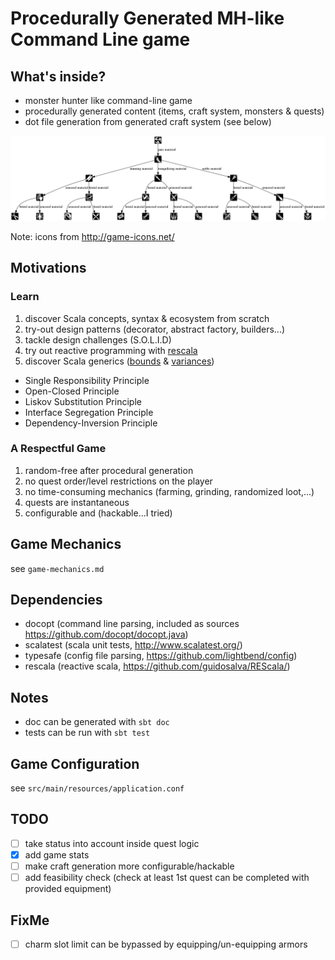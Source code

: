 # Procedurally Generated MH-like Command Line game

## What's inside?

* monster hunter like command-line game
* procedurally generated content (items, craft system, monsters & quests)
* dot file generation from generated craft system (see below)

![example](craft-example.png)

Note: icons from <http://game-icons.net/>

## Motivations

### Learn

1. discover Scala concepts, syntax & ecosystem from scratch
2. try-out design patterns (decorator, abstract factory, builders...)
3. tackle design challenges (S.O.L.I.D)
4. try out reactive programming with [rescala](https://github.com/guidosalva/REScala/)
5. discover Scala generics ([bounds](https://docs.scala-lang.org/tour/upper-type-bounds.html) & [variances](https://docs.scala-lang.org/tour/variances.html))


* Single Responsibility Principle
* Open-Closed Principle
* Liskov Substitution Principle
* Interface Segregation Principle
* Dependency-Inversion Principle

### A Respectful Game

1. random-free after procedural generation
2. no quest order/level restrictions on the player
3. no time-consuming mechanics (farming, grinding, randomized loot,...)
4. quests are instantaneous
5. configurable and (hackable...I tried)

## Game Mechanics

see `game-mechanics.md`

## Dependencies

* docopt (command line parsing, included as sources <https://github.com/docopt/docopt.java>)
* scalatest (scala unit tests, <http://www.scalatest.org/>)
* typesafe (config file parsing, <https://github.com/lightbend/config>)
* rescala (reactive scala, <https://github.com/guidosalva/REScala/>)

## Notes

* doc can be generated with `sbt doc`
* tests can be run with `sbt test`

## Game Configuration

see `src/main/resources/application.conf`

## TODO

- [ ] take status into account inside quest logic
- [x] add game stats
- [ ] make craft generation more configurable/hackable
- [ ] add feasibility check (check at least 1st quest can be completed with provided equipment)

## FixMe

- [ ] charm slot limit can be bypassed by equipping/un-equipping armors
